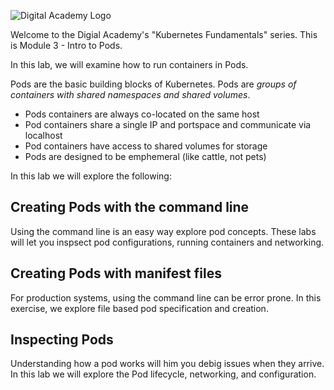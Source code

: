 ![Digital Academy Logo](/sylus/courses/kubernetes-fundamentals-1/module-3/assets/digital-academy-logo.png)

Welcome to the Digial Academy's "Kubernetes Fundamentals" series. This is Module 3 - Intro to Pods.

In this lab, we will examine how to run containers in Pods.

Pods are the basic building blocks of Kubernetes.
Pods are *groups of containers with shared namespaces and shared volumes*.

* Pods containers are always co-located on the same host
* Pod containers share a single IP and portspace and communicate via localhost
* Pod containers have access to shared volumes for storage
* Pods are designed to be emphemeral (like cattle, not pets)

In this lab we will explore the following:

## Creating Pods with the command line

Using the command line is an easy way explore pod concepts.
These labs will let you inspsect pod configurations, running containers and networking.

## Creating Pods with manifest files

For production systems, using the command line can be error prone.
In this exercise, we explore file based pod specification and creation.

## Inspecting Pods

Understanding how a pod works will him you debig issues when they arrive.
In this lab we will explore the Pod lifecycle, networking, and configuration.
